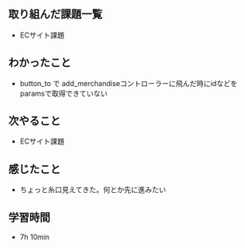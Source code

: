 ## 取り組んだ課題一覧
- ECサイト課題
## わかったこと
- button_to で add_merchandiseコントローラーに飛んだ時にidなどをparamsで取得できていない
## 次やること
- ECサイト課題
## 感じたこと
- ちょっと糸口見えてきた。何とか先に進みたい
## 学習時間
- 7h 10min